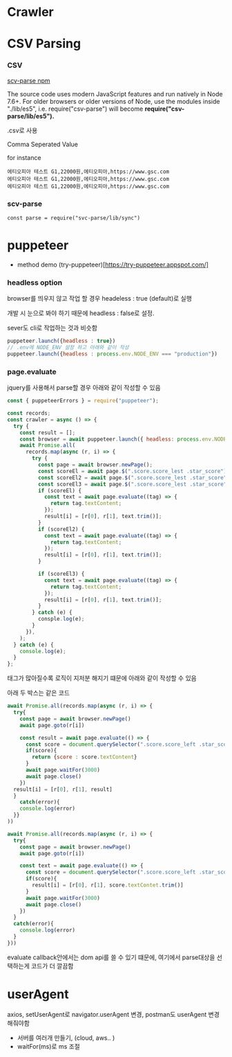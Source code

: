 # Crawler


# CSV Parsing

### CSV
[scv-parse npm](https://www.npmjs.com/package/csv-parse)


The source code uses modern JavaScript features and run natively in Node 7.6+. For older browsers or older versions of Node, use the modules inside "./lib/es5", i.e. require("csv-parse") will become **require("csv-parse/lib/es5").**


.csv로 사용

Comma Seperated Value 

for instance
```
에티오피아 테스트 G1,22000원,에티오피아,https://www.gsc.com
에티오피아 테스트 G1,22000원,에티오피아,https://www.gsc.com
에티오피아 테스트 G1,22000원,에티오피아,https://www.gsc.com
```

### scv-parse

`const parse = require("svc-parse/lib/sync")`



# puppeteer

- method demo
(try-puppeteer)[https://try-puppeteer.appspot.com/]

### headless option

browser를 띄우지 않고 작업 할 경우 headeless : true (default)로 실행

개발 시 눈으로 봐야 하기 때문에 headless : false로 설정.

sever도 cli로 작업하는 것과 비슷함

```js
puppeteer.launch({headless : true})
// .env에 NODE_ENV 설정 하고 아래와 같이 작성
puppeteer.launch({headless : process.env.NODE_ENV === "production"})
```


### page.evaluate


jquery를 사용해서 parse할 경우 아래와 같이 작성할 수 있음

```js
const { puppeteerErrors } = require("puppeteer");

const records;
const crawler = async () => {
  try {
    const result = [];
    const browser = await puppeteer.launch({ headless: process.env.NODE_ENV === "production" });
    await Promise.all(
      records.map(async (r, i) => {
        try {
          const page = await browser.newPage();
          const scoreEl = await page.$(".score.score_lest .star_score");
          const scoreEl2 = await page.$(".score.score_lest .star_score");
          const scoreEl3 = await page.$(".score.score_lest .star_score");
          if (scoreEl) {
            const text = await page.evaluate((tag) => {
              return tag.textContent;
            });
            result[i] = [r[0], r[1], text.trim()];
          }
          if (scoreEl2) {
            const text = await page.evaluate((tag) => {
              return tag.textContent;
            });
            result[i] = [r[0], r[1], text.trim()];
          }

          if (scoreEl3) {
            const text = await page.evaluate((tag) => {
              return tag.textContent;
            });
            result[i] = [r[0], r[1], text.trim()];
          }
        } catch (e) {
          consple.log(e);
        }
      }),
    );
  } catch (e) {
    console.log(e);
  }
};
```

태그가 많아질수록 로직이 지저분 해지기 떄문에 아래와 같이 작성할 수 있음

아래 두 박스는 같은 코드
```js
await Promise.all(records.map(async (r, i) => {
  try{
    const page = await browser.newPage()
    await page.goto(r[i])

    const result = await page.evaluate(() => {
      const score = document.querySelector(".score.score_left .star_score")
      if(score){
        return {score : score.textContent}
      }
      await page.waitFor(3000)
      await page.close()
    })
  result[i] = [r[0], r[1], result]
  }
    catch(error){
    console.log(error)
  }}
))
```

```js
await Promise.all(records.map(async (r, i) => {
  try{
    const page = await browser.newPage()
    await page.goto(r[i])

    const text = await page.evaluate(() => {
      const score = document.querySelector(".score.score_left .star_score")
      if(score){
        result[i] = [r[0], r[1], score.textContet.trim()]
      }
      await page.waitFor(3000)
      await page.close()
    })
  }
  catch(error){
    console.log(error)
  }
}))
```

 evaluate callback안에서는 dom api를 쓸 수 있기 떄문에, 여기에서 parse대상을 선택하는게 코드가 더 깔끔함


# userAgent

axios, setUserAgent로 navigator.userAgent 변경, postman도 userAgent 변경해줘야함

- 서버를 여러개 만들기, (cloud, aws.. )
- waitFor(ms)로 ms 조절
